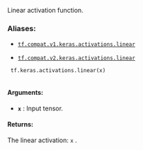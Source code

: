 Linear activation function.



### Aliases:

- [ `tf.compat.v1.keras.activations.linear` ](/api_docs/python/tf/keras/activations/linear)

- [ `tf.compat.v2.keras.activations.linear` ](/api_docs/python/tf/keras/activations/linear)



```
 tf.keras.activations.linear(x)
 
```



#### Arguments:

- **`x`** : Input tensor.



#### Returns:
The linear activation:  `x` .

